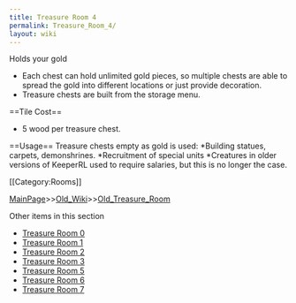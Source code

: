 ```yaml
---
title: Treasure Room 4
permalink: Treasure_Room_4/
layout: wiki
---
```

Holds your gold
* Each chest can hold unlimited gold pieces, so multiple chests are able to spread the gold into different locations or just provide decoration.
* Treasure chests are built from the storage menu.

==Tile Cost==
* 5 wood per treasure chest.

==Usage==
Treasure chests empty as gold is used:
*Building statues, carpets, demonshrines.
*Recruitment of special units
*Creatures in older versions of KeeperRL used to require salaries, but this is no longer the case.

[[Category:Rooms]]

[MainPage](/keeperrl_wiki/ "wikilink")>>[Old_Wiki](/keeperrl_wiki/Old_Wiki "wikilink")>>[Old_Treasure_Room](/keeperrl_wiki/Old_Treasure_Room "wikilink")

Other items in this section
-    [Treasure Room 0](/keeperrl_wiki/Treasure_Room_0 "wikilink")
-    [Treasure Room 1](/keeperrl_wiki/Treasure_Room_1 "wikilink")
-    [Treasure Room 2](/keeperrl_wiki/Treasure_Room_2 "wikilink")
-    [Treasure Room 3](/keeperrl_wiki/Treasure_Room_3 "wikilink")
-    [Treasure Room 5](/keeperrl_wiki/Treasure_Room_5 "wikilink")
-    [Treasure Room 6](/keeperrl_wiki/Treasure_Room_6 "wikilink")
-    [Treasure Room 7](/keeperrl_wiki/Treasure_Room_7 "wikilink")

